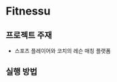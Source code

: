 # Fitnessu

## 프로젝트 주재

- 스포츠 플레이어와 코치의 레슨 매칭 플랫폼

## 실행 방법

<!-- 1. [터미널] git clone
2. [터미널] npm i
3. root(973_FE)폴더에서 .env파일 생성
4. .env 파일에 아래 내용 입력
   ```
    REACT_APP_END_POINT="http://3.39.40.188"
   ```
5. [터미널] npm start로 실행 -->
